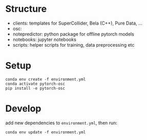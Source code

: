 # Structure

- clients: templates for SuperCollider, Bela (C++), Pure Data, ...
- osc: 
- notepredictor: python package for offline pytorch models
- notebooks: jupyter notebooks
- scripts: helper scripts for training, data preprocessing etc

# Setup

```
conda env create -f environment.yml
conda activate pytorch-osc
pip install -e pytorch-osc
```

# Develop

add new dependencies to `environment.yml`, then run:
```
conda env update -f environment.yml
```

